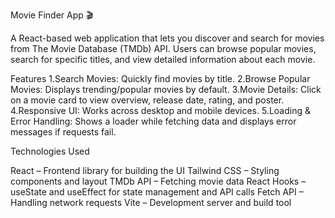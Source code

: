 Movie Finder App 🎬

A React-based web application that lets you discover and search for movies from The Movie Database (TMDb) API. Users can browse popular movies, search for specific titles, and view detailed information about each movie.

Features
1.Search Movies: Quickly find movies by title.
2.Browse Popular Movies: Displays trending/popular movies by default.
3.Movie Details: Click on a movie card to view overview, release date, rating, and poster.
4.Responsive UI: Works across desktop and mobile devices.
5.Loading & Error Handling: Shows a loader while fetching data and displays error messages if requests fail.

Technologies Used

React – Frontend library for building the UI
Tailwind CSS – Styling components and layout
TMDb API – Fetching movie data
React Hooks – useState and useEffect for state management and API calls
Fetch API – Handling network requests
Vite – Development server and build tool